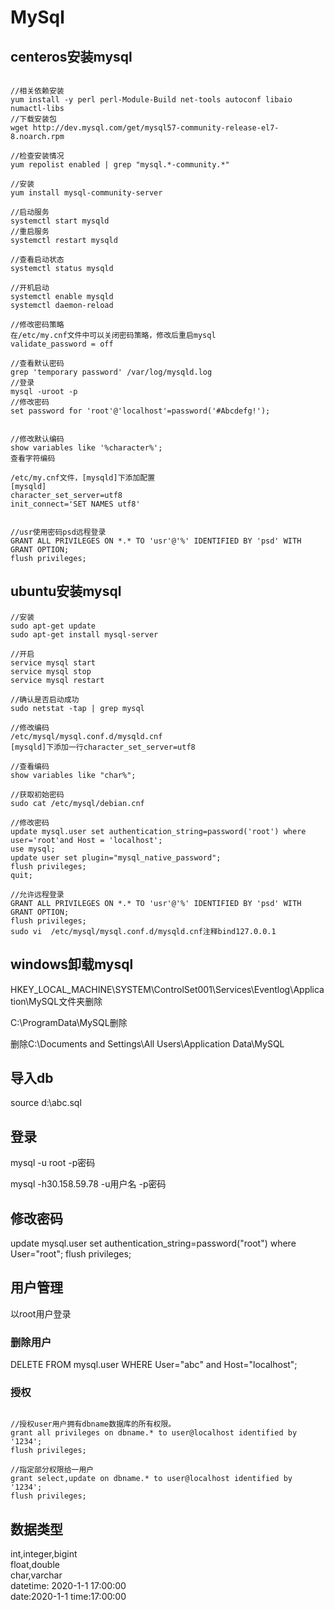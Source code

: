 # MySql

## centeros安装mysql

```

//相关依赖安装
yum install -y perl perl-Module-Build net-tools autoconf libaio numactl-libs 
//下载安装包
wget http://dev.mysql.com/get/mysql57-community-release-el7-8.noarch.rpm

//检查安装情况
yum repolist enabled | grep "mysql.*-community.*"

//安装
yum install mysql-community-server

//启动服务
systemctl start mysqld
//重启服务
systemctl restart mysqld

//查看启动状态
systemctl status mysqld

//开机启动
systemctl enable mysqld
systemctl daemon-reload

//修改密码策略
在/etc/my.cnf文件中可以关闭密码策略，修改后重启mysql
validate_password = off

//查看默认密码
grep 'temporary password' /var/log/mysqld.log
//登录
mysql -uroot -p
//修改密码
set password for 'root'@'localhost'=password('#Abcdefg!');


//修改默认编码
show variables like '%character%';
查看字符编码

/etc/my.cnf文件，[mysqld]下添加配置
[mysqld]
character_set_server=utf8
init_connect='SET NAMES utf8'


//usr使用密码psd远程登录
GRANT ALL PRIVILEGES ON *.* TO 'usr'@'%' IDENTIFIED BY 'psd' WITH GRANT OPTION;
flush privileges;
```
## ubuntu安装mysql

```
//安装
sudo apt-get update 
sudo apt-get install mysql-server

//开启
service mysql start
service mysql stop
service mysql restart

//确认是否启动成功
sudo netstat -tap | grep mysql

//修改编码
/etc/mysql/mysql.conf.d/mysqld.cnf
[mysqld]下添加一行character_set_server=utf8

//查看编码
show variables like "char%";

//获取初始密码
sudo cat /etc/mysql/debian.cnf

//修改密码
update mysql.user set authentication_string=password('root') where user='root'and Host = 'localhost';
use mysql;
update user set plugin="mysql_native_password";
flush privileges;
quit;

//允许远程登录
GRANT ALL PRIVILEGES ON *.* TO 'usr'@'%' IDENTIFIED BY 'psd' WITH GRANT OPTION;
flush privileges;
sudo vi  /etc/mysql/mysql.conf.d/mysqld.cnf注释bind127.0.0.1
```

## windows卸载mysql

HKEY_LOCAL_MACHINE\\SYSTEM\\ControlSet001\\Services\\Eventlog\\Application\\MySQL文件夹删除

C:\\ProgramData\\MySQL删除

删除C:\\Documents and Settings\\All Users\\Application Data\\MySQL


## 导入db

source d:\\abc.sql

## 登录

mysql -u root -p密码

mysql -h30.158.59.78 -u用户名 -p密码


## 修改密码

update mysql.user set authentication_string=password("root") where User="root";
flush privileges;

## 用户管理

以root用户登录

### 删除用户

DELETE FROM mysql.user WHERE User="abc" and Host="localhost";

### 授权

```

//授权user用户拥有dbname数据库的所有权限。
grant all privileges on dbname.* to user@localhost identified by '1234';
flush privileges;

//指定部分权限给一用户
grant select,update on dbname.* to user@localhost identified by '1234';
flush privileges;

```

## 数据类型

int,integer,bigint  
float,double  
char,varchar  
datetime: 2020-1-1 17:00:00  
date:2020-1-1
time:17:00:00

